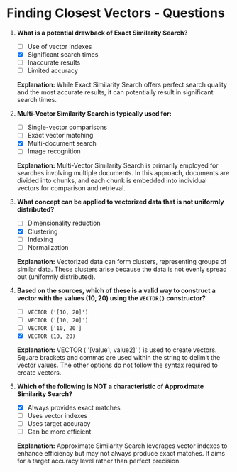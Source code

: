 # Finding Closest Vectors - Questions

1. **What is a potential drawback of Exact Similarity Search?**
    - [ ] Use of vector indexes
    - [x] Significant search times
    - [ ] Inaccurate results
    - [ ] Limited accuracy

   **Explanation:** While Exact Similarity Search offers perfect search quality and the most accurate results, it can
   potentially result in significant search times.

2. **Multi-Vector Similarity Search is typically used for:**
    - [ ] Single-vector comparisons
    - [ ] Exact vector matching
    - [x] Multi-document search
    - [ ] Image recognition

   **Explanation:** Multi-Vector Similarity Search is primarily employed for searches involving multiple documents. In
   this approach, documents are divided into chunks, and each chunk is embedded into individual vectors for comparison
   and retrieval.

3. **What concept can be applied to vectorized data that is not uniformly distributed?**
    - [ ] Dimensionality reduction
    - [x] Clustering
    - [ ] Indexing
    - [ ] Normalization

   **Explanation:** Vectorized data can form clusters, representing groups of similar data. These clusters arise because
   the data is not evenly spread out (uniformly distributed).

4. **Based on the sources, which of these is a valid way to construct a vector with the values (10, 20) using
   the `VECTOR()` constructor?**
    - [ ] `VECTOR ('[10, 20]')`
    - [ ] `VECTOR ('[10, 20]')`
    - [ ] `VECTOR ['10, 20']`
    - [x] `VECTOR (10, 20)`

   **Explanation:** VECTOR ( '[value1, value2]' ) is used to create vectors. Square brackets and commas are used within
   the string to delimit the vector values. The other options do not follow the syntax required to create vectors.

5. **Which of the following is NOT a characteristic of Approximate Similarity Search?**
    - [x] Always provides exact matches
    - [ ] Uses vector indexes
    - [ ] Uses target accuracy
    - [ ] Can be more efficient

   **Explanation:** Approximate Similarity Search leverages vector indexes to enhance efficiency but may not always
   produce exact matches. It aims for a target accuracy level rather than perfect precision.

 
